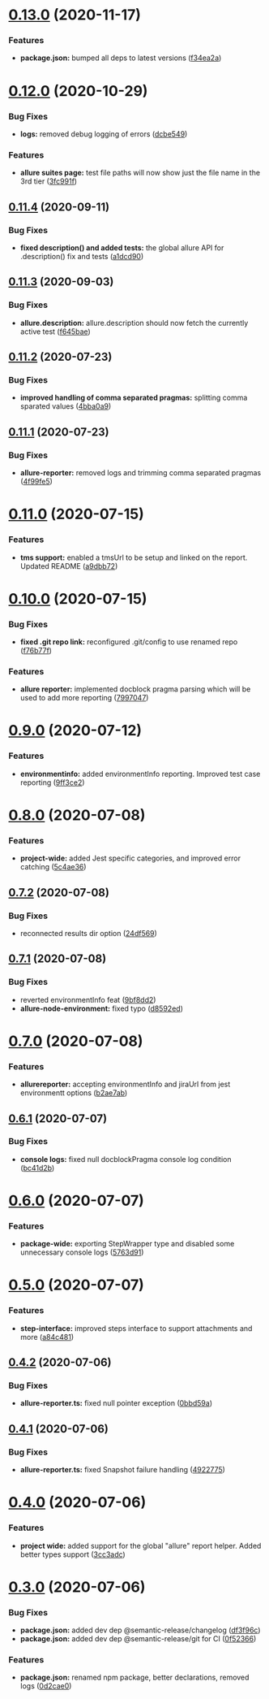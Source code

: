 # [0.13.0](https://github.com/ryparker/jest-circus-allure-environment/compare/v0.12.0...v0.13.0) (2020-11-17)


### Features

* **package.json:** bumped all deps to latest versions ([f34ea2a](https://github.com/ryparker/jest-circus-allure-environment/commit/f34ea2abb4a838e610dc96ca30fc3e9dca73dab8))

# [0.12.0](https://github.com/ryparker/jest-circus-allure-environment/compare/v0.11.4...v0.12.0) (2020-10-29)


### Bug Fixes

* **logs:** removed debug logging of errors ([dcbe549](https://github.com/ryparker/jest-circus-allure-environment/commit/dcbe549ce4dac7dca4b22716540902f5b1f2d3c1))


### Features

* **allure suites page:** test file paths will now show just the file name in the 3rd tier ([3fc991f](https://github.com/ryparker/jest-circus-allure-environment/commit/3fc991f123c5bb6678c812dba3a3adc6ee285d54))

## [0.11.4](https://github.com/ryparker/jest-circus-allure-environment/compare/v0.11.3...v0.11.4) (2020-09-11)


### Bug Fixes

* **fixed description() and added tests:** the global allure API for .description() fix and tests ([a1dcd90](https://github.com/ryparker/jest-circus-allure-environment/commit/a1dcd90f75e53f075130eb8f640a36df6b987b88))

## [0.11.3](https://github.com/ryparker/jest-circus-allure-environment/compare/v0.11.2...v0.11.3) (2020-09-03)


### Bug Fixes

* **allure.description:** allure.description should now fetch the currently active test ([f645bae](https://github.com/ryparker/jest-circus-allure-environment/commit/f645bae9dc0e48a23052ed51be873c52ea53d2ad))

## [0.11.2](https://github.com/ryparker/jest-circus-allure-environment/compare/v0.11.1...v0.11.2) (2020-07-23)


### Bug Fixes

* **improved handling of comma separated pragmas:** splitting comma sparated values ([4bba0a9](https://github.com/ryparker/jest-circus-allure-environment/commit/4bba0a9135a4a2d4ad8cd13504b63c2e26d837c3))

## [0.11.1](https://github.com/ryparker/jest-circus-allure-environment/compare/v0.11.0...v0.11.1) (2020-07-23)


### Bug Fixes

* **allure-reporter:** removed logs and trimming comma separated pragmas ([4f99fe5](https://github.com/ryparker/jest-circus-allure-environment/commit/4f99fe51986e1a4c7cc69565ba14b6fc8bfba214))

# [0.11.0](https://github.com/ryparker/jest-circus-allure-environment/compare/v0.10.0...v0.11.0) (2020-07-15)


### Features

* **tms support:** enabled a tmsUrl to be setup and linked on the report. Updated README ([a9dbb72](https://github.com/ryparker/jest-circus-allure-environment/commit/a9dbb72578e35a576ac2a39d70eb8d863bc1b47d))

# [0.10.0](https://github.com/ryparker/jest-circus-allure-environment/compare/v0.9.0...v0.10.0) (2020-07-15)


### Bug Fixes

* **fixed .git repo link:** reconfigured .git/config to use renamed repo ([f76b77f](https://github.com/ryparker/jest-circus-allure-environment/commit/f76b77f6c0853257e39924ba45004b375f70819a))


### Features

* **allure reporter:** implemented docblock pragma parsing which will be used to add more reporting ([7997047](https://github.com/ryparker/jest-circus-allure-environment/commit/79970479b8a5fa651da24144a7c7bcc9bb05843c))

# [0.9.0](https://github.com/ryparker/jest-circus-allure-environment/compare/v0.8.0...v0.9.0) (2020-07-12)


### Features

* **environmentinfo:** added environmentInfo reporting. Improved test case reporting ([9ff3ce2](https://github.com/ryparker/jest-circus-allure-environment/commit/9ff3ce20940c89b326d75a9b0991ffb331763ba8))

# [0.8.0](https://github.com/ryparker/jest-circus-allure-environment/compare/v0.7.2...v0.8.0) (2020-07-08)


### Features

* **project-wide:** added Jest specific categories, and improved error catching ([5c4ae36](https://github.com/ryparker/jest-circus-allure-environment/commit/5c4ae36c51f67aafcd1190cc6171b76bc7608986))

## [0.7.2](https://github.com/ryparker/jest-circus-allure-environment/compare/v0.7.1...v0.7.2) (2020-07-08)


### Bug Fixes

* reconnected results dir option ([24df569](https://github.com/ryparker/jest-circus-allure-environment/commit/24df56929996c9ed6dfdc493781a77042a342074))

## [0.7.1](https://github.com/ryparker/jest-circus-allure-environment/compare/v0.7.0...v0.7.1) (2020-07-08)


### Bug Fixes

* reverted environmentInfo feat ([9bf8dd2](https://github.com/ryparker/jest-circus-allure-environment/commit/9bf8dd25468fd3655bea228b6cb4eb553bc637bb))
* **allure-node-environment:** fixed typo ([d8592ed](https://github.com/ryparker/jest-circus-allure-environment/commit/d8592ede1dd95cd2fc621a2eccb8099e2ba26991))

# [0.7.0](https://github.com/ryparker/jest-circus-allure-environment/compare/v0.6.1...v0.7.0) (2020-07-08)


### Features

* **allurereporter:** accepting environmentInfo and jiraUrl from jest environmentt options ([b2ae7ab](https://github.com/ryparker/jest-circus-allure-environment/commit/b2ae7abb07e21325cf9b6c0adfdee14179be0180))

## [0.6.1](https://github.com/ryparker/jest-circus-allure-environment/compare/v0.6.0...v0.6.1) (2020-07-07)


### Bug Fixes

* **console logs:** fixed null docblockPragma console log condition ([bc41d2b](https://github.com/ryparker/jest-circus-allure-environment/commit/bc41d2bbbd21552f8f3b40824063c7184d3d4417))

# [0.6.0](https://github.com/ryparker/jest-circus-allure-environment/compare/v0.5.0...v0.6.0) (2020-07-07)


### Features

* **package-wide:** exporting StepWrapper type and disabled some unnecessary console logs ([5763d91](https://github.com/ryparker/jest-circus-allure-environment/commit/5763d910c3e1a2e5c89c6ae085acab31cd21e190))

# [0.5.0](https://github.com/ryparker/jest-circus-allure-environment/compare/v0.4.2...v0.5.0) (2020-07-07)


### Features

* **step-interface:** improved steps interface to support attachments and more ([a84c481](https://github.com/ryparker/jest-circus-allure-environment/commit/a84c4817bbd2bb4f0e428108891bfa7b87bec73e))

## [0.4.2](https://github.com/ryparker/jest-circus-allure-environment/compare/v0.4.1...v0.4.2) (2020-07-06)


### Bug Fixes

* **allure-reporter.ts:** fixed null pointer exception ([0bbd59a](https://github.com/ryparker/jest-circus-allure-environment/commit/0bbd59ae5ca51c0fe44513bfebf62d271fe4a554))

## [0.4.1](https://github.com/ryparker/jest-circus-allure-environment/compare/v0.4.0...v0.4.1) (2020-07-06)


### Bug Fixes

* **allure-reporter.ts:** fixed Snapshot failure handling ([4922775](https://github.com/ryparker/jest-circus-allure-environment/commit/492277591666964d6f60ad13eee021e60eca47ed))

# [0.4.0](https://github.com/ryparker/jest-circus-allure-environment/compare/v0.3.0...v0.4.0) (2020-07-06)


### Features

* **project wide:** added support for the global "allure" report helper. Added better types support ([3cc3adc](https://github.com/ryparker/jest-circus-allure-environment/commit/3cc3adc70364a645b3d1051fa5a9210f68decc06))

# [0.3.0](https://github.com/ryparker/jest-circus-allure-environment/compare/v0.2.0...v0.3.0) (2020-07-06)


### Bug Fixes

* **package.json:** added dev dep @semantic-release/changelog ([df3f96c](https://github.com/ryparker/jest-circus-allure-environment/commit/df3f96c4d3260e65f91d4e969efa4f1b5c25b1b9))
* **package.json:** added dev dep @semantic-release/git for CI ([0f52366](https://github.com/ryparker/jest-circus-allure-environment/commit/0f52366e60f53803e2a2a3aee3d4bb50f6944a92))


### Features

* **package.json:** renamed npm package, better declarations, removed logs ([0d2cae0](https://github.com/ryparker/jest-circus-allure-environment/commit/0d2cae06f9314d414bc3075fbf0d32f8ab05c856))
